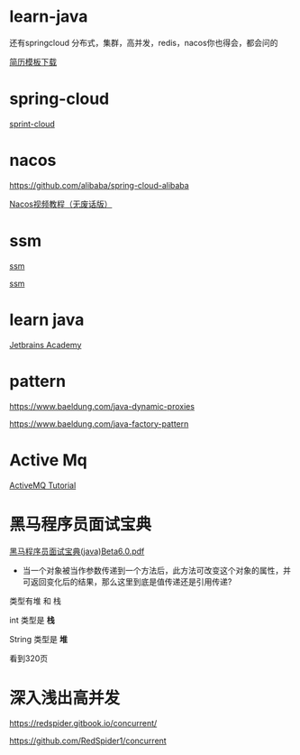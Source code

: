 # learn-java

还有springcloud   分布式，集群，高并发，redis，nacos你也得会，都会问的

[简历模板下载](https://www.jianlixiazai.cn/)

# spring-cloud
[sprint-cloud](https://www.javainuse.com/spring/springcloud)

# nacos

https://github.com/alibaba/spring-cloud-alibaba

[Nacos视频教程（无废话版）](https://www.bilibili.com/video/BV1WZ4y1w7ww/)

# ssm

[ssm](https://github.com/liyifeng1994/ssm)

[ssm](https://sampig.github.io/tutorial/2019/07/24/practice-spring-ssm)

# learn java

[Jetbrains Academy](https://hyperskill.org/tracks?category=2)

# pattern

https://www.baeldung.com/java-dynamic-proxies

https://www.baeldung.com/java-factory-pattern

# Active Mq

[ActiveMQ Tutorial](https://www.youtube.com/watch?v=zbgxzdzWyuk&list=PLmCsXDGbJHdgt5mskUPyhtBHQvQsRoJWj&index=4)

# 黑马程序员面试宝典

[黑马程序员面试宝典(java)Beta6.0.pdf](https://drive.internxt.com/sh/file/3ade3edc-fc76-4f51-ae3a-2b2165ad2d89/1e5a4726a16fecf889cea8d65f2006ff3f21f38543d7dbf35d9b5a16a8d57d0f)

* 当一个对象被当作参数传递到一个方法后，此方法可改变这个对象的属性，并可返回变化后的结果，那么这里到底是值传递还是引用传递?

类型有堆 和 栈

int 类型是 **栈**

String 类型是 **堆**

看到320页

# 深入浅出高并发

https://redspider.gitbook.io/concurrent/

https://github.com/RedSpider1/concurrent
